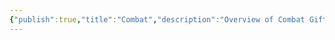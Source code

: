 ```yaml
---
{"publish":true,"title":"Combat","description":"Overview of Combat Gifts tag.","cssclasses":"mado-heading"}
---
```


